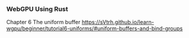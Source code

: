 ### WebGPU Using Rust

Chapter 6
The uniform buffer
https://sVtrh.github.io/learn-wgpu/beginner/tutorial6-uniforms/#uniform-buffers-and-bind-groups
